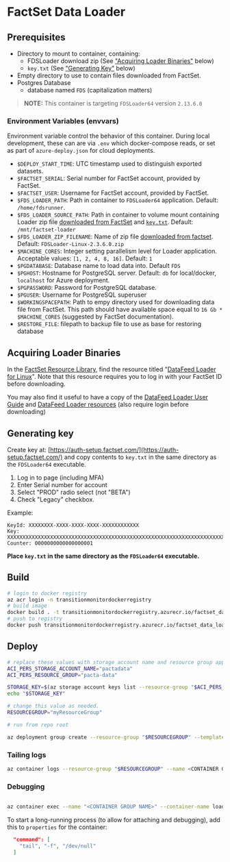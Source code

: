 # FactSet Data Loader

## Prerequisites

* Directory to mount to container, containing:
  * FDSLoader download zip (See ["Acquiring Loader Binaries"](#acquiring-loader-binaries) below)
  * `key.txt` (See ["Generating Key"](#generating-key) below)
* Empty directory to use to contain files downloaded from FactSet.
* Postgres Database
  * database named `FDS` (capitalization matters)

> **NOTE:** This container is targeting `FDSLoader64` version `2.13.6.0`

### Environment Variables (envvars)

Environment variable control the behavior of this container.
During local development, these can are via `.env` which docker-compose reads, or set as part of `azure-deploy.json` for cloud deployments.

* `$DEPLOY_START_TIME`: UTC timestamp used to distinguish exported datasets.
* `$FACTSET_SERIAL`: Serial number for FactSet account, provided by FactSet.
* `$FACTSET_USER`: Username for FactSet account, provided by FactSet.
* `$FDS_LOADER_PATH`: Path in container to `FDSLoader64` application. Default: `/home/fdsrunner`.
* `$FDS_LOADER_SOURCE_PATH`: Path in container to volume mount containing Loader zip file [downloaded from FactSet](#acquiring-loader-binaries) and [`key.txt`](#generating-key). Default: `/mnt/factset-loader`
* `$FDS_LOADER_ZIP_FILENAME`: Name of zip file [downloaded from factset](#acquiring-loader-binaries). Default: `FDSLoader-Linux-2.3.6.0.zip`
* `$MACHINE_CORES`: Integer setting parallelism level for Loader application. Acceptable values: `[1, 2, 4, 8, 16]`. Default: `1`
* `$PGDATABASE`: Database name to load data into. Default `FDS`
* `$PGHOST`: Hostname for PostgreSQL server. Default: `db` for local/docker, `localhost` for Azure deployment.
* `$PGPASSWORD`: Password for PostgreSQL database.
* `$PGUSER`: Username for PostgreSQL superuser
* `$WORKINGSPACEPATH`: Path to empy directory used for downloading data file from FactSet. This path should have available space equal to `16 Gb * $MACHINE_CORES` (suggested by FactSet documentation).
* `$RESTORE_FILE`: filepath to backup file to use as base for restoring database

## Acquiring Loader Binaries

In the [FactSet Resource Library](https://go.factset.com/company/resource-library), find the resource titled "[DataFeed Loader for Linux](https://open.factset.com/api/public/media/download/resources/documents/af0def52-791d-47b9-9147-efe2c02e9f60/FDSLoader-Linux-2.13.6.0.zip)".
Note that this resource requires you to log in with your FactSet ID before downloading.

You may also find it useful to have a copy of the [DataFeed Loader User Guide](https://open.factset.com/api/public/media/download/resources/documents/542ad4eb-4d38-4b0e-b8af-0892289bc67b/DataFeed%20Loader%20User%20Guide%202.13.6.0.zip) and [DataFeed Loader resources](https://open.factset.com/api/public/media/download/resources/documents/4bd1a761-05e3-425f-8813-4f3b6c3c6a7f/resources.zip) (also require login before downloading)

## Generating key

Create key at: [https://auth-setup.factset.com/](https://auth-setup.factset.com/)
and copy contents to `key.txt` in the same directory as the `FDSLoader64` executable.

1. Log in to page (including MFA)
2. Enter Serial number for account
3. Select "PROD" radio select (not "BETA")
4. Check "Legacy" checkbox.

Example:

```text
KeyId: XXXXXXXX-XXXX-XXXX-XXXX-XXXXXXXXXXXX
Key: XXXXXXXXXXXXXXXXXXXXXXXXXXXXXXXXXXXXXXXXXXXXXXXXXXXXXXXXXXXXXXXXXXXXXXXXXXXXXXXXXXXXXXXXXXXXXXXXXXXXXXXXXXXXXXXXXXXXXXXXXXXXXXXX
Counter: 0000000000000000001
```

**Place `key.txt` in the same directory as the `FDSLoader64` executable.**

## Build

```sh
# login to docker registry
az acr login -n transitionmonitordockerregistry
# build image
docker build . -t transitionmonitordockerregistry.azurecr.io/factset_data_loader
# push to registry
docker push transitionmonitordockerregistry.azurecr.io/factset_data_loader:latest
```

## Deploy

```sh
# replace these values with storage account name and resource group appropriate to your deployment
ACI_PERS_STORAGE_ACCOUNT_NAME="pactadata"
ACI_PERS_RESOURCE_GROUP="pacta-data"

STORAGE_KEY=$(az storage account keys list --resource-group "$ACI_PERS_RESOURCE_GROUP" --account-name "$ACI_PERS_STORAGE_ACCOUNT_NAME" --query "[0].value" --output tsv)
echo "$STORAGE_KEY"
```

```sh
# change this value as needed.
RESOURCEGROUP="myResourceGroup"

# run from repo root

az deployment group create --resource-group "$RESOURCEGROUP" --template-file azure-deploy.json --parameters @azure-deploy.parameters.json

```

### Tailing logs

```sh
az container logs --resource-group "$RESOURCEGROUP" --name <CONTAINER GROUP NAME> --container-name loader-runner --follow
```

### Debugging

```sh

az container exec --name "<CONTAINER GROUP NAME>" --container-name loader-runner --resource-group $RESOURCEGROUP --exec-command "/bin/bash"

```

To start a long-running process (to allow for attaching and debugging), add this to `properties` for the container:

```json
  "command": [
    "tail", "-f", "/dev/null"
  ]
```
